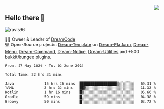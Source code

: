 <img align='right' src="https://github-readme-stats.vercel.app/api?username=Ravis96&show_icons=true">

## Hello there 👋
<p align="left"> <img src="https://komarev.com/ghpvc/?username=ravis96&label=Profile%20views&color=0e75b6&style=flat" alt="ravis96" /> </p>

👨‍💻 Owner & Leader of [DreamCode](https://github.com/DreamPoland) <br>
💻 Open-Source projects: [Dream-Template](https://github.com/DreamPoland/dream-template) on [Dream-Platform](https://github.com/DreamPoland/dream-platform), [Dream-Menu](https://github.com/DreamPoland/dream-menu), [Dream-Command](https://github.com/DreamPoland/dream-command), [Dream-Notice](https://github.com/DreamPoland/dream-notice), [Dream-Utilities](https://github.com/DreamPoland/dream-utilities) and +500 bukkit/bungee plugins.

<!--START_SECTION:waka-->

```txt
From: 27 May 2024 - To: 03 June 2024

Total Time: 22 hrs 31 mins

Java              15 hrs 36 mins  █████████████████▒░░░░░░░   69.31 %
YAML              2 hrs 33 mins   ██▓░░░░░░░░░░░░░░░░░░░░░░   11.32 %
Kotlin            1 hr 16 mins    █▒░░░░░░░░░░░░░░░░░░░░░░░   05.66 %
Gradle            59 mins         █░░░░░░░░░░░░░░░░░░░░░░░░   04.38 %
Groovy            50 mins         █░░░░░░░░░░░░░░░░░░░░░░░░   03.72 %
```

<!--END_SECTION:waka-->
